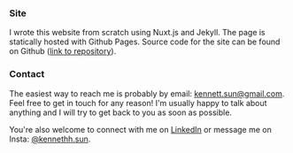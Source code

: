<!-- Welcome to my website! I'm Kenneth. I like to learn about how the world works. My favorite fruit is strawberry and my favorite color is #1998DB (the lighter blue color on this page). -->

### Site
I wrote this website from scratch using Nuxt.js and Jekyll. The page is statically hosted with Github Pages. Source code for the site can be found on Github ([link to repository](https://github.com/spesthecat/spesthecat.github.io)).

### Contact
The easiest way to reach me is probably by email: <a href="mailto:kennett.sun@gmail.com">kennett.sun@gmail.com</a>. Feel free to get in touch for any reason! I'm usually happy to talk about anything and I will try to get back to you as soon as possible.

You're also welcome to connect with me on [LinkedIn](https://www.linkedin.com/in/kenneth-ht-sun/) or message me on Insta: [@kennethh.sun](https://www.instagram.com/kennethh.sun/).

